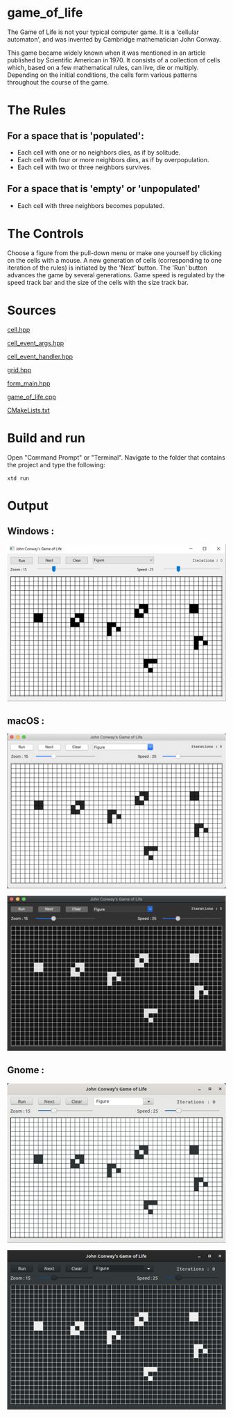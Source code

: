 # game_of_life

The Game of Life is not your typical computer game. It is a 'cellular automaton', and was invented by Cambridge mathematician John Conway.

This game became widely known when it was mentioned in an article published by Scientific American in 1970. 
It consists of a collection of cells which, based on a few mathematical rules, can live, die or multiply. 
Depending on the initial conditions, the cells form various patterns throughout the course of the game.

# The Rules

## For a space that is 'populated':

* Each cell with one or no neighbors dies, as if by solitude.
* Each cell with four or more neighbors dies, as if by overpopulation.
* Each cell with two or three neighbors survives.

## For a space that is 'empty' or 'unpopulated'

* Each cell with three neighbors becomes populated.

# The Controls

Choose a figure from the pull-down menu or make one yourself by clicking on the cells with a mouse. 
A new generation of cells (corresponding to one iteration of the rules) is initiated by the 'Next' button. 
The 'Run' button advances the game by several generations. 
Game speed is regulated by the speed track bar and the size of the cells with the size track bar.

# Sources

[cell.hpp](cell.hpp)

[cell_event_args.hpp](cell_event_args.hpp)

[cell_event_handler.hpp](cell_event_handler.hpp)

[grid.hpp](grid.hpp)

[form_main.hpp](form_main.hpp)

[game_of_life.cpp](game_of_life.cpp)

[CMakeLists.txt](CMakeLists.txt)

# Build and run

Open "Command Prompt" or "Terminal". Navigate to the folder that contains the project and type the following:

```shell
xtd run
```

# Output

## Windows :

![Screenshot](../../../docs/pictures/examples/game_of_life_w.png)

## macOS :

![Screenshot](../../../docs/pictures/examples/game_of_life_m.png)

![Screenshot](../../../docs/pictures/examples/game_of_life_md.png)

## Gnome :

![Screenshot](../../../docs/pictures/examples/game_of_life_g.png)

![Screenshot](../../../docs/pictures/examples/game_of_life_gd.png)
